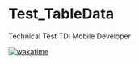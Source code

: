 # Test_TableData
Technical Test TDI Mobile Developer

[![wakatime](https://wakatime.com/badge/user/77917ec2-3884-452e-9781-a2d3e3377a0b/project/8ca0c8b8-5b93-4b58-b908-6fc66edb9a97.svg)](https://wakatime.com/badge/user/77917ec2-3884-452e-9781-a2d3e3377a0b/project/8ca0c8b8-5b93-4b58-b908-6fc66edb9a97)

